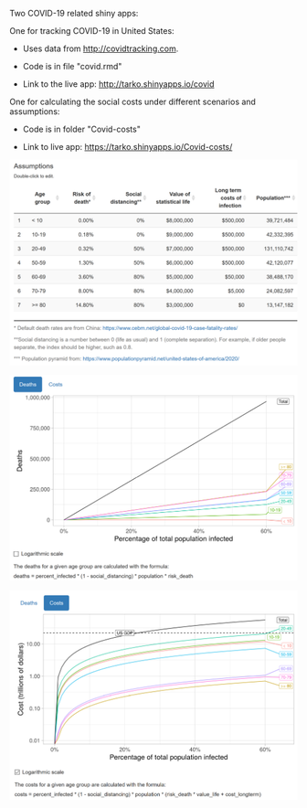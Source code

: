 Two COVID-19 related shiny apps: 

One for tracking COVID-19 in United States:

- Uses data from <http://covidtracking.com>. 

- Code is in file "covid.rmd" 

- Link to the live app: <http://tarko.shinyapps.io/covid>

One for calculating the social costs under different scenarios and assumptions:

- Code is in folder "Covid-costs"

- Link to live app: <https://tarko.shinyapps.io/Covid-costs/>

![Default assumptions](figures/assumptions.png)

![Expected deaths](figures/deaths.png)

![Social costs](figures/covid-social-costs.png)